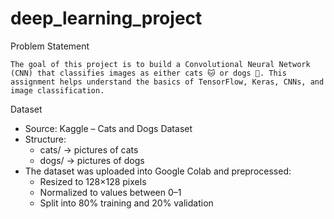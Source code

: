 # deep_learning_project

Problem Statement
```
The goal of this project is to build a Convolutional Neural Network (CNN) that classifies images as either cats 🐱 or dogs 🐶. This assignment helps understand the basics of TensorFlow, Keras, CNNs, and image classification.
```

Dataset

- Source: Kaggle – Cats and Dogs Dataset
- Structure:
    - cats/ → pictures of cats
    - dogs/ → pictures of dogs
- The dataset was uploaded into Google Colab and preprocessed:
    - Resized to 128×128 pixels
    - Normalized to values between 0–1
    - Split into 80% training and 20% validation
